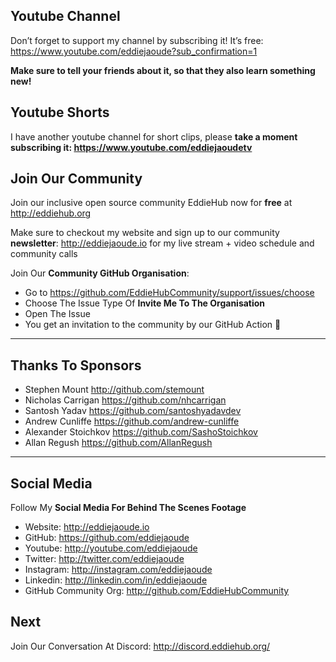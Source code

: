 ## Youtube Channel
Don’t forget to support my channel by subscribing it! It’s free: https://www.youtube.com/eddiejaoude?sub_confirmation=1

**Make sure to tell your friends about it, so that they also learn something new!**

## Youtube Shorts
I have another youtube channel for short clips, please **take a moment subscribing it: https://www.youtube.com/eddiejaoudetv**

## Join Our Community
Join our inclusive open source community EddieHub now for **free** at http://eddiehub.org

Make sure to checkout my website and sign up to our community **newsletter**: http://eddiejaoude.io for my live stream + video schedule and community calls

Join Our **Community GitHub Organisation**:

- Go to https://github.com/EddieHubCommunity/support/issues/choose 
- Choose The Issue Type Of **Invite Me To The Organisation**
- Open The Issue
- You get an invitation to the community by our GitHub Action 🎉

---------------------------------------------------------------------------------------------------

## Thanks To Sponsors

- Stephen Mount http://github.com/stemount
- Nicholas Carrigan https://github.com/nhcarrigan
- Santosh Yadav https://github.com/santoshyadavdev
- Andrew Cunliffe https://github.com/andrew-cunliffe
- Alexander Stoichkov https://github.com/SashoStoichkov
- Allan Regush https://github.com/AllanRegush

---------------------------------------------------------------------------------------------------

## Social Media
Follow My **Social Media For Behind The Scenes Footage**

- Website: http://eddiejaoude.io 
- GitHub: https://github.com/eddiejaoude
- Youtube: http://youtube.com/eddiejaoude
- Twitter: http://twitter.com/eddiejaoude
- Instagram: http://instagram.com/eddiejaoude
- Linkedin: http://linkedin.com/in/eddiejaoude
- GitHub Community Org: http://github.com/EddieHubCommunity

## Next
Join Our Conversation At Discord: http://discord.eddiehub.org/
